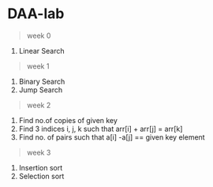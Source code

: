 # DAA-lab
>week 0<br>
1. Linear Search<br>

>week 1<br>
1. Binary Search<br>
2. Jump Search<br>

>week 2<br>
1. Find no.of copies of given key
2. Find 3 indices i, j, k such that arr[i] + arr[j] = arr[k]
3. Find no. of pairs such that a[i] -a[j] == given key element

>week 3<br>
1. Insertion sort
2. Selection sort
